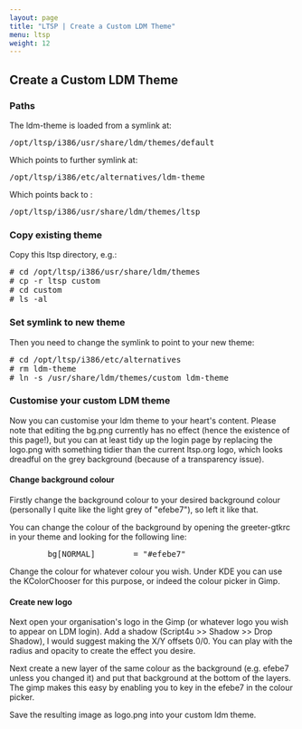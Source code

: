 ```yaml
---
layout: page
title: "LTSP | Create a Custom LDM Theme"
menu: ltsp
weight: 12
---
```


## Create a Custom LDM Theme

### Paths

The ldm-theme is loaded from a symlink at:

<pre>
/opt/ltsp/i386/usr/share/ldm/themes/default
</pre>

Which points to further symlink at:

<pre>
/opt/ltsp/i386/etc/alternatives/ldm-theme
</pre>

Which points back to :

<pre>
/opt/ltsp/i386/usr/share/ldm/themes/ltsp
</pre>

### Copy existing theme

Copy this ltsp directory, e.g.:

<pre>
# cd /opt/ltsp/i386/usr/share/ldm/themes
# cp -r ltsp custom
# cd custom
# ls -al
</pre>

### Set symlink to new theme

Then you need to change the symlink to point to your new theme:

<pre>
# cd /opt/ltsp/i386/etc/alternatives
# rm ldm-theme
# ln -s /usr/share/ldm/themes/custom ldm-theme
</pre>

### Customise your custom LDM theme

Now you can customise your ldm theme to your heart's content.  Please note that editing the bg.png currently has no effect (hence the existence of this page!), but you can at least tidy up the login page by replacing the logo.png with something tidier than the current ltsp.org logo, which looks dreadful on the grey background (because of a transparency issue).

#### Change background colour

Firstly change the background colour to your desired background colour (personally I quite like the light grey of "efebe7"), so left it like that.

You can change the colour of the background by opening the greeter-gtkrc in your theme and looking for the following line:

<pre>
        bg[NORMAL]        = "#efebe7"
</pre>

Change the colour for whatever colour you wish.  Under KDE you can use the KColorChooser for this purpose, or indeed the colour picker in Gimp.

#### Create new logo

Next open your organisation's logo in the Gimp (or whatever logo you wish to appear on LDM login).  Add a shadow (Script4u >> Shadow >> Drop Shadow), I would suggest making the X/Y offsets 0/0.  You can play with the radius and opacity to create the effect you desire.

Next create a new layer of the same colour as the background (e.g. efebe7 unless you changed it) and put that background at the bottom of the layers.  The gimp makes this easy by enabling you to key in the efebe7 in the colour picker.

Save the resulting image as logo.png into your custom ldm theme.

